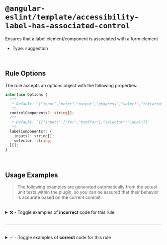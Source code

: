 <!--

  DO NOT EDIT.

  This markdown file was autogenerated using a mixture of the following files as the source of truth for its data:
  - ../../src/rules/accessibility-label-has-associated-control.ts
  - ../../tests/rules/accessibility-label-has-associated-control/cases.ts

  In order to update this file, it is therefore those files which need to be updated, as well as potentially the generator script:
  - ../../../../tools/scripts/generate-rule-docs.ts

-->

<br>

# `@angular-eslint/template/accessibility-label-has-associated-control`

Ensures that a label element/component is associated with a form element

- Type: suggestion

<br>

## Rule Options

The rule accepts an options object with the following properties:

```ts
interface Options {
  /**
   * Default: `["input","meter","output","progress","select","textarea"]`
   */
  controlComponents?: string[];
  /**
   * Default: `[{"inputs":["for","htmlFor"],"selector":"label"}]`
   */
  labelComponents?: {
    inputs?: string[];
    selector: string;
  }[];
}

```

<br>

## Usage Examples

> The following examples are generated automatically from the actual unit tests within the plugin, so you can be assured that their behavior is accurate based on the current commit.

<br>

<details>
<summary>❌ - Toggle examples of <strong>incorrect</strong> code for this rule</summary>

<br>

#### Default Config

```json
{
  "rules": {
    "@angular-eslint/template/accessibility-label-has-associated-control": [
      "error"
    ]
  }
}
```

<br>

#### ❌ Invalid Code

```html
<label>Label</label>
~~~~~~~~~~~~~~~~~~~~
```

<br>

---

<br>

#### Custom Config

```json
{
  "rules": {
    "@angular-eslint/template/accessibility-label-has-associated-control": [
      "error",
      {
        "labelComponents": [
          {
            "inputs": [
              "id"
            ],
            "selector": "app-label"
          }
        ]
      }
    ]
  }
}
```

<br>

#### ❌ Invalid Code

```html
<app-label anotherAttribute="id"></app-label>
~~~~~~~~~~~~~~~~~~~~~~~~~~~~~~~~~~~~~~~~~~~~~
```

</details>

<br>

---

<br>

<details>
<summary>✅ - Toggle examples of <strong>correct</strong> code for this rule</summary>

<br>

#### Default Config

```json
{
  "rules": {
    "@angular-eslint/template/accessibility-label-has-associated-control": [
      "error"
    ]
  }
}
```

<br>

#### ✅ Valid Code

```html
<ng-container *ngFor="let item of items; index as index">
  <label for="item-{{index}}">Label #{{index}</label>
  <input id="item-{{index}}" [(ngModel)]="item.name">
</ng-container>
<label for="id"></label>
<label for="{{id}}"></label>
<label [attr.for]="id"></label>
<label [htmlFor]="id"></label>
```

<br>

---

<br>

#### Custom Config

```json
{
  "rules": {
    "@angular-eslint/template/accessibility-label-has-associated-control": [
      "error",
      {
        "controlComponents": [
          "app-input"
        ],
        "labelComponents": [
          {
            "inputs": [
              "id"
            ],
            "selector": "app-label"
          }
        ]
      }
    ]
  }
}
```

<br>

#### ✅ Valid Code

```html
<app-label id="name"></app-label>
<app-label id="{{name}}"></app-label>
<app-label [id]="name"></app-label>
<label [htmlFor]="id"></label>
```

<br>

---

<br>

#### Custom Config

```json
{
  "rules": {
    "@angular-eslint/template/accessibility-label-has-associated-control": [
      "error",
      {
        "controlComponents": [
          "app-input"
        ],
        "labelComponents": [
          {
            "inputs": [
              "id"
            ],
            "selector": "app-label"
          }
        ]
      }
    ]
  }
}
```

<br>

#### ✅ Valid Code

```html
<label><input type="radio"></label>
<label><meter></meter></label>
<label><output></output></label>
<label><progress></progress></label>
<label><select><option>1</option></select></label>
<label><textarea></textarea></label>
<a-label><input></a-label>
<label>
  Label
  <input>
</label>
<label>
  Label
  <span><input></span>
</label>
<app-label>
  <span>
    <app-input></app-input>
  </span>
</app-label>
```

</details>

<br>
